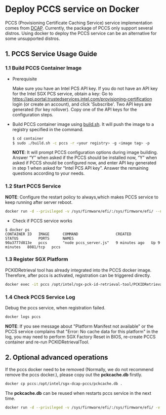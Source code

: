 # Deploy PCCS service on Docker

PCCS (Provisioning Certificate Caching Service) service implementation comes from
[DCAP](https://github.com/intel/SGXDataCenterAttestationPrimitives/blob/master/QuoteGeneration/pccs/README.md).
Currently, the package of PCCS only support several distros. Using docker to deploy the PCCS service can be an alternative for some unsupported distros.


## 1. PCCS Service Usage Guide

### 1.1 Build PCCS Container Image

- Prerequisite

    Make sure you have an Intel PCS API key. If you do not have an API key for the Intel SGX PCS service, obtain a key: Go to https://api.portal.trustedservices.intel.com/provisioning-certification login (or create an account), and click 'Subscribe'. Two API keys are generated (for key rollover). Copy one of the API keys for the configuration steps.

- Build PCCS container image using [build.sh](../build.sh).
It will push the image to a registry specified in the command.
    ```bash
    $ cd container
    $ sudo ./build.sh -c pccs -r <your registry> -g <image tag> -p
    ```
    __NOTE__:
It will prompt PCCS configuration options during image building. Answer “Y” when asked if the PCCS should be installed now, “Y” when asked if PCCS should be configured now, and enter API key generated in step 1 when asked for “Intel PCS API key”. Answer the remaining questions according to your needs.

### 1.2 Start PCCS Service

__NOTE__: Configure the restart policy to always,which makes PCCS service to keep running after server reboot.

```bash
docker run -d --privileged -v /sys/firmware/efi/:/sys/firmware/efi/ --name pccs --restart always --net host <your registry>
```

- Check if PCCS service works

```console
$ docker ps
CONTAINER ID   IMAGE      COMMAND                 CREATED         STATUS         PORTS      NAMES
90a3777d813e   pccs       "node pccs_server.js"   9 minutes ago   Up 9 minutes   8081/tcp   pccs
```

### 1.3 Register SGX Platform

PCKIDRetrieval tool has already integrated into the PCCS docker image. Therefore, after pccs is activated, registration can be triggered directly.

```bash
docker exec -it pccs /opt/intel/sgx-pck-id-retrieval-tool/PCKIDRetrievalTool
```

### 1.4 Check PCCS Service Log

Debug the pccs service, when registration failed.

```bash
docker logs pccs
```

__NOTE__: If you see message about "Platform Manifest not available" or the PCCS service complains that "Error: No cache data for this platform" in the log, you may need to perform SGX Factory Reset in BIOS, re-create PCCS container and re-run PCKIDRetrievalTool.

## 2. Optional advanced operations

If the pccs docker need to be removed (Normally, we do not recommend remove the pccs docker.), please copy out the **pckcache.db** firstly.

```bash
docker cp pccs:/opt/intel/sgx-dcap-pccs/pckcache.db .
```

The **pckcache.db** can be reused when restarts pccs service in the next time.

```bash
docker run -d --privileged -v /sys/firmware/efi/:/sys/firmware/efi/ -v /path/to/pckcache.db:/opt/intel/sgx-dcap-pccs/pckcache.db --name pccs --restart always --net host <your registry>
```
